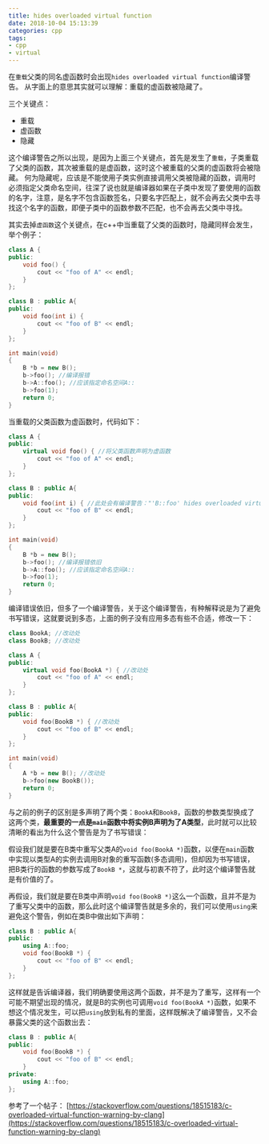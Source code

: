```yaml
---
title: hides overloaded virtual function
date: 2018-10-04 15:13:39
categories: cpp
tags:
- cpp
- virtual
---
```


在`重载`父类的同名虚函数时会出现`hides overloaded virtual function`编译警告。
从字面上的意思其实就可以理解：重载的虚函数被隐藏了。

三个关键点：

- 重载
- 虚函数
- 隐藏

这个编译警告之所以出现，是因为上面三个关键点，首先是发生了`重载`，子类重载了父类的函数，其次被重载的是虚函数，这时这个被重载的父类的虚函数将会被隐藏。
何为隐藏呢，应该是不能使用子类实例直接调用父类被隐藏的函数，调用时必须指定父类命名空间，往深了说也就是编译器如果在子类中发现了要使用的函数的名字，注意，是名字不包含函数签名，只要名字匹配上，就不会再去父类中去寻找这个名字的函数，即便子类中的函数参数不匹配，也不会再去父类中寻找。

其实去掉`虚函数`这个关键点，在c++中当重载了父类的函数时，隐藏同样会发生，举个例子：

``` cpp
class A {
public:
    void foo() {
        cout << "foo of A" << endl;
    }
};

class B : public A{
public:
    void foo(int i) {
        cout << "foo of B" << endl;
    }
};

int main(void)
{
    B *b = new B();
    b->foo(); //编译报错
    b->A::foo(); //应该指定命名空间A::
    b->foo(1);
    return 0;
}
```

当重载的父类函数为虚函数时，代码如下：

``` cpp
class A {
public:
    virtual void foo() { //将父类函数声明为虚函数
        cout << "foo of A" << endl;
    }
};

class B : public A{
public:
    void foo(int i) { //此处会有编译警告："'B::foo' hides overloaded virtual function"
        cout << "foo of B" << endl;
    }
};

int main(void)
{
    B *b = new B();
    b->foo(); //编译报错依旧
    b->A::foo(); //应该指定命名空间A::
    b->foo(1);
    return 0;
}
```

编译错误依旧，但多了一个编译警告，关于这个编译警告，有种解释说是为了避免书写错误，这就要说到多态，上面的例子没有应用多态有些不合适，修改一下：

``` cpp
class BookA; //改动处
class BookB; //改动处

class A {
public:
    virtual void foo(BookA *) { //改动处
        cout << "foo of A" << endl;
    }
};

class B : public A{
public:
    void foo(BookB *) { //改动处
        cout << "foo of B" << endl;
    }
};

int main(void)
{
    A *b = new B(); //改动处
    b->foo(new BookB());
    return 0;
}
```

与之前的例子的区别是多声明了两个类：`BookA`和`BookB`，函数的参数类型换成了这两个类，**最重要的一点是`main`函数中将实例B声明为了A类型**，此时就可以比较清晰的看出为什么这个警告是为了书写错误：

假设我们就是要在B类中重写父类A的`void foo(BookA *)`函数，以便在`main`函数中实现以类型A的实例去调用B对象的重写函数(多态调用)，但却因为书写错误，把B类行的函数的参数写成了`BookB *`，这就与初衷不符了，此时这个编译警告就是有价值的了。

再假设，我们就是要在B类中声明`void foo(BookB *)`这么一个函数，且并不是为了重写父类中的函数，那么此时这个编译警告就是多余的，我们可以使用`using`来避免这个警告，例如在类B中做出如下声明：

``` cpp
class B : public A{
public:
    using A::foo;
    void foo(BookB *) {
        cout << "foo of B" << endl;
    }
};
```

这样就是告诉编译器，我们明确要使用这两个函数，并不是为了重写，这样有一个可能不期望出现的情况，就是B的实例也可调用`void foo(BookA *)`函数，如果不想这个情况发生，可以把`using`放到私有的里面，这样既解决了编译警告，又不会暴露父类的这个函数出去：

``` cpp
class B : public A{
public:
    void foo(BookB *) {
        cout << "foo of B" << endl;
    }
private:
    using A::foo;
};
```

参考了一个帖子：
[https://stackoverflow.com/questions/18515183/c-overloaded-virtual-function-warning-by-clang](https://stackoverflow.com/questions/18515183/c-overloaded-virtual-function-warning-by-clang)
